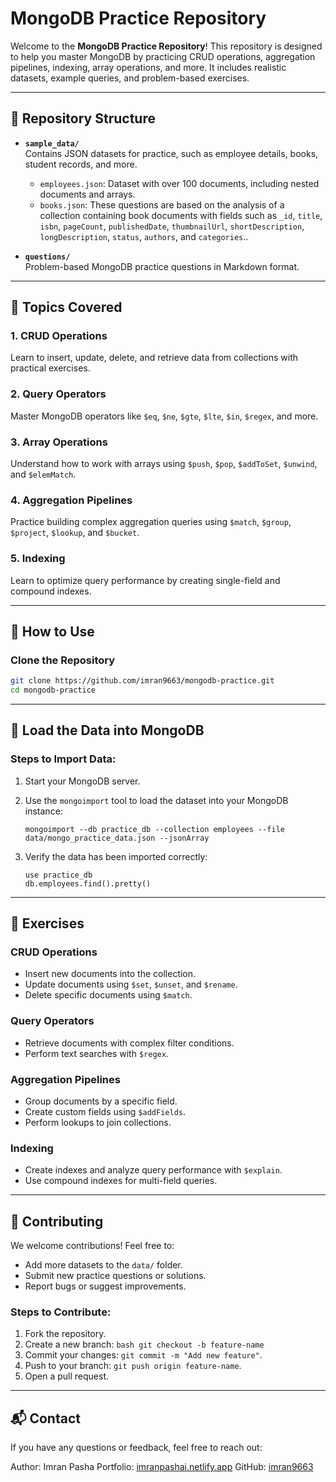 # MongoDB Practice Repository

Welcome to the **MongoDB Practice Repository**! This repository is designed to help you master MongoDB by practicing CRUD operations, aggregation pipelines, indexing, array operations, and more. It includes realistic datasets, example queries, and problem-based exercises.

---

## 📂 Repository Structure

- **`sample_data/`**  
  Contains JSON datasets for practice, such as employee details, books, student records, and more.  
  - `employees.json`: Dataset with over 100 documents, including nested documents and arrays.
  - `books.json`: These questions are based on the analysis of a collection containing book documents with fields such as `_id`, `title`, `isbn`, `pageCount`, `publishedDate`, `thumbnailUrl`, `shortDescription`, `longDescription`, `status`, `authors`, and `categories`..

- **`questions/`**  
  Problem-based MongoDB practice questions in Markdown format.  


---

## 📖 Topics Covered

### 1. CRUD Operations  
Learn to insert, update, delete, and retrieve data from collections with practical exercises.

### 2. Query Operators  
Master MongoDB operators like `$eq`, `$ne`, `$gte`, `$lte`, `$in`, `$regex`, and more.

### 3. Array Operations  
Understand how to work with arrays using `$push`, `$pop`, `$addToSet`, `$unwind`, and `$elemMatch`.

### 4. Aggregation Pipelines  
Practice building complex aggregation queries using `$match`, `$group`, `$project`, `$lookup`, and `$bucket`.

### 5. Indexing  
Learn to optimize query performance by creating single-field and compound indexes.

---

## 🚀 How to Use

### Clone the Repository
```bash
git clone https://github.com/imran9663/mongodb-practice.git
cd mongodb-practice
```
---
## 🚀 Load the Data into MongoDB

### Steps to Import Data:
1. Start your MongoDB server.

2. Use the `mongoimport` tool to load the dataset into your MongoDB instance:

   ```
   mongoimport --db practice_db --collection employees --file data/mongo_practice_data.json --jsonArray
   ```
3. Verify the data has been imported correctly:

    ```
    use practice_db
    db.employees.find().pretty()
    ```


---
## 📝 Exercises

### CRUD Operations
- Insert new documents into the collection.
- Update documents using `$set`, `$unset`, and `$rename`.
- Delete specific documents using `$match`.

### Query Operators
- Retrieve documents with complex filter conditions.
- Perform text searches with `$regex`.

### Aggregation Pipelines
- Group documents by a specific field.
- Create custom fields using `$addFields`.
- Perform lookups to join collections.

### Indexing
- Create indexes and analyze query performance with `$explain`.
- Use compound indexes for multi-field queries.

---
## 🤝 Contributing

We welcome contributions! Feel free to:

- Add more datasets to the `data/` folder.
- Submit new practice questions or solutions.
- Report bugs or suggest improvements.

### Steps to Contribute:
1. Fork the repository.
2. Create a new branch: ```bash git checkout -b feature-name```
3. Commit your changes: `git commit -m "Add new feature"`.
4. Push to your branch: `git push origin feature-name`.
5. Open a pull request.
---
## 📬 Contact
If you have any questions or feedback, feel free to reach out:

Author: Imran Pasha
Portfolio: [imranpashai.netlify.app](https://imranpashai.netlify.app)
GitHub: [imran9663](https://github.com/imran9663)
